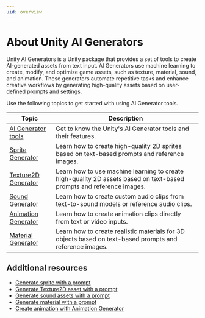 ```yaml
---
uid: overview
---
```


# About Unity AI Generators

Unity AI Generators is a Unity package that provides a set of tools to create AI-generated assets from text input. AI Generators use machine learning to create, modify, and optimize game assets, such as texture, material, sound, and animation. These generators automate repetitive tasks and enhance creative workflows by generating high-quality assets based on user-defined prompts and settings.

Use the following topics to get started with using AI Generator tools.

| Topic | Description |
| ----- | ----------- |
| [AI Generator tools](ai-gen-tools.md) | Get to know the Unity's AI Generator tools and their features. |
| [Sprite Generator](xref:sprite-overview) | Learn how to create high-quality 2D sprites based on text-based prompts and reference images. |
| [Texture2D Generator](xref:texture2d-overview) | Learn how to use machine learning to create high-quality 2D assets based on text-based prompts and reference images. |
| [Sound Generator](xref:sound-intro) | Learn how to create custom audio clips from text-to-sound models or reference audio clips. |
| [Animation Generator](xref:animation-overview) | Learn how to create animation clips directly from text or video inputs. |
| [Material Generator](xref:material-overview) | Learn how to create realistic materials for 3D objects based on text-based prompts and reference images. |

## Additional resources

* [Generate sprite with a prompt](xref:generate-sprite)
* [Generate Texture2D asset with a prompt](xref:generate-texture2d)
* [Generate sound assets with a prompt](xref:sound-prompt)
* [Generate material with a prompt](xref:material-generate-prompt)
* [Create animation with Animation Generator](xref:animation-create)